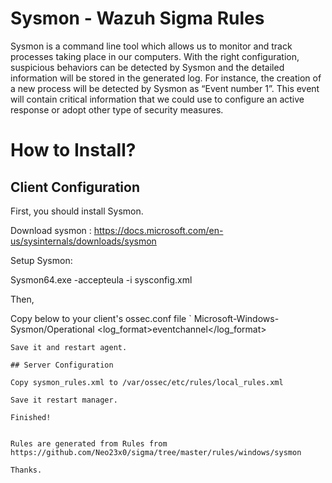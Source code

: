 # Sysmon - Wazuh Sigma Rules


Sysmon is a command line tool which allows us to monitor and track processes taking place in our computers. With the right configuration, suspicious behaviors can be detected by Sysmon and the detailed information will be stored in the generated log. For instance, the creation of a new process will be detected by Sysmon as “Event number 1”. This event will contain critical information that we could use to configure an active response or adopt other type of security measures.


# How to Install?

## Client Configuration

First, you should install Sysmon.

Download sysmon : https://docs.microsoft.com/en-us/sysinternals/downloads/sysmon

Setup Sysmon: 

Sysmon64.exe -accepteula -i sysconfig.xml

Then, 

Copy below to your client's ossec.conf file
`
<localfile>
<location>Microsoft-Windows-Sysmon/Operational</location>
<log_format>eventchannel</log_format>
</localfile>
```
Save it and restart agent.

## Server Configuration

Copy sysmon_rules.xml to /var/ossec/etc/rules/local_rules.xml

Save it restart manager.

Finished!


Rules are generated from Rules from https://github.com/Neo23x0/sigma/tree/master/rules/windows/sysmon

Thanks.
